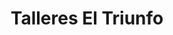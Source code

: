 ---
title: "Talleres El Triunfo"
url: /ciudad-autonoma-de-buenos-aires/talleres-el-triunfo/
shop: reparación de automóviles
---